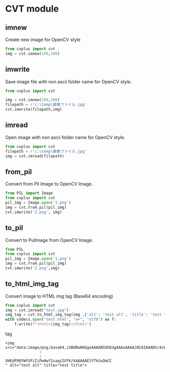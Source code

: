 # CVT module  

## imnew
Create new image for OpenCV style  
``` python
from cvplus import cvt
img = cvt.imnew(100,200) 
```  

## imwrite  
Save image file with non ascii folder name for OpenCV style.  
``` python
from cvplus import cvt

img = cvt.imnew(100,200) 
filepath = r'c:\temp\画像ファイル.jpg'  
cvt.imwrite(filepath,img) 
```  

## imread  
Open image with non ascii folder name for OpenCV style.  
``` python
from cvplus import cvt
filepath = r'c:\temp\画像ファイル.jpg'  
img = cvt.imread(filepath) 
```


## from_pil  
Convert from Pil Image to OpenCV Image.  
``` python
from PIL import Image                                            
from cvplus import cvt
pil_img = Image.open('1.png')
img = cvt.from_pil(pil_img)
cvt.imwrite('2.png', img) 
```  

## to_pil  
Convert to PulImage from OpenCV Image.  
``` python
from PIL
from cvplus import cvt
pil_img = Image.open('1.png')
img = cvt.from_pil(pil_img)
cvt.imwrite('2.png',img) 
```

## to_html_img_tag  
Convert image to HTML img tag (Base64 encoding)   
``` python
from cvplus import cvt
img = cvt.imread("test.jpg")
img_tag = cvt.to_html_img_tag(img ,{'alt': 'test alt', 'title': 'test title'})
with codecs.open("test.html", "w+", "utf8") as f:
    f.write(f"<html>{img_tag}</html>")
```

tag  
```
<img src="data:image/png;base64,iVBORw0KGgoAAAANSUhEUgAAAoAAAAJ8CAIAAADh/4cWAAAgAElEQVR4AaTBAZZkx5Vl13Oe/R9B
               :
               :
XHEdFRKYWYSPiIiPwHwf2saqiIOfK/kAAAAAElFTkSuQmCC
" alt="test alt" title="test title">
```
